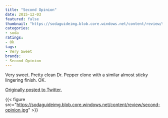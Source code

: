 ```yaml
---
title: "Second Opinion"
date: 2015-12-03
featured: false
thumbnail: "https://sodaguideimg.blob.core.windows.net/content/review/thumbs/second-opinion.jpg"
categories:
- soda
ratings:
- Ok
tags:
- Very Sweet
brands:
- Second Opinion
---
```


Very sweet. Pretty clean Dr. Pepper clone with a similar almost sticky lingering finish. OK.

[Originally posted to Twitter.](https://twitter.com/Cavorter/status/672507098979143680)

{{< figure src="https://sodaguideimg.blob.core.windows.net/content/review/second-opinion.jpg" >}}
